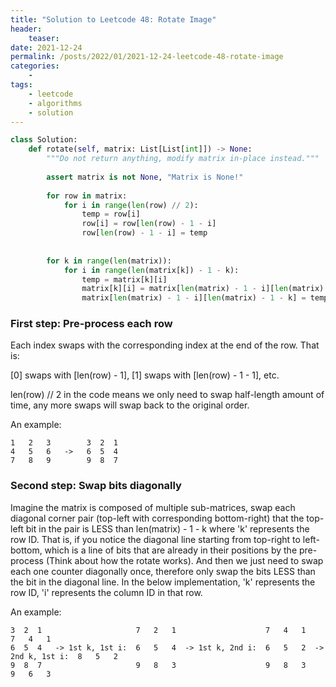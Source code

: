 ```yaml
---
title: "Solution to Leetcode 48: Rotate Image"
header:
    teaser:
date: 2021-12-24
permalink: /posts/2022/01/2021-12-24-leetcode-48-rotate-image
categories:
    -
tags:
    - leetcode
    - algorithms
    - solution
---
```


```python
class Solution:
    def rotate(self, matrix: List[List[int]]) -> None:
        """Do not return anything, modify matrix in-place instead."""
        
        assert matrix is not None, "Matrix is None!"
    
        for row in matrix:
            for i in range(len(row) // 2):
                temp = row[i]
                row[i] = row[len(row) - 1 - i]
                row[len(row) - 1 - i] = temp
    
    
        for k in range(len(matrix)):
            for i in range(len(matrix[k]) - 1 - k):
                temp = matrix[k][i]
                matrix[k][i] = matrix[len(matrix) - 1 - i][len(matrix) - 1 - k]
                matrix[len(matrix) - 1 - i][len(matrix) - 1 - k] = temp
```

### First step: Pre-process each row

Each index swaps with the corresponding index at the end of the row. That is:

[0] swaps with [len(row) - 1], [1] swaps with [len(row) - 1 - 1], etc.

len(row) // 2 in the code means we only need to swap half-length amount of time, any more swaps will swap back to the original order.

An example:
```
1   2   3        3  2  1
4   5   6   ->   6  5  4
7   8   9        9  8  7
```

### Second step: Swap bits diagonally

Imagine the matrix is composed of multiple sub-matrices, swap each diagonal corner pair (top-left with corresponding bottom-right) 
that the top-left bit in the pair is LESS than len(matrix) - 1 - k where 'k' represents the row ID. That is, if you notice the diagonal line
starting from top-right to left-bottom, which is a line of bits that are already in their positions by the pre-process (Think about how the rotate works).
And then we just need to swap each one counter diagonally once, therefore only swap the bits LESS than the bit in the diagonal line. 
In the below implementation, 'k' represents the row ID, 'i' represents the column ID in that row.

An example:
```
3  2  1                     7   2   1                    7   4   1                    7   4   1 
6  5  4   -> 1st k, 1st i:  6   5   4  -> 1st k, 2nd i:  6   5   2  -> 2nd k, 1st i:  8   5   2
9  8  7                     9   8   3                    9   8   3                    9   6   3
```